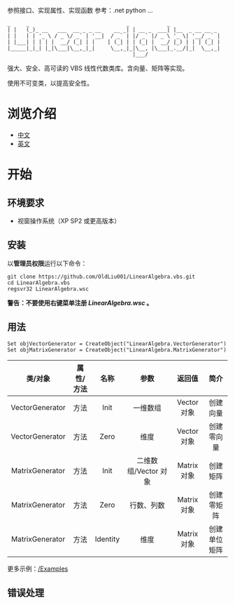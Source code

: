 参照接口、实现属性、实现函数
参考：.net python ...

 ```
 _     _                               _            _
| |   (_)_ __   ___  __ _ _ __    __ _| | __ _  ___| |__  _ __ __ _
| |   | | '_ \ / _ \/ _` | '__|  / _` | |/ _` |/ _ \ '_ \| '__/ _` |
| |___| | | | |  __/ (_| | |    | (_| | | (_| |  __/ |_) | | | (_| |
|_____|_|_| |_|\___|\__,_|_|     \__,_|_|\__, |\___|_.__/|_|  \__,_|
                                         |___/
```

强大、安全、高可读的 VBS 线性代数类库。含向量、矩阵等实现。

使用不可变类，以提高安全性。

# 浏览介绍

- [中文](Readme_zh.md)
- [英文](Readme.md)

# 开始

## 环境要求

- 视窗操作系统（XP SP2 或更高版本）

## 安装

以**管理员权限**运行以下命令：

```
git clone https://github.com/OldLiu001/LinearAlgebra.vbs.git
cd LinearAlgebra.vbs
regsvr32 LinearAlgebra.wsc
```

**警告：不要使用右键菜单注册 *LinearAlgebra.wsc* 。**

## 用法

```
Set objVectorGenerator = CreateObject("LinearAlgebra.VectorGenerator")
Set objMatrixGenerator = CreateObject("LinearAlgebra.MatrixGenerator")
```

|类/对象|属性/方法|名称|参数|返回值|简介|
|:---:|:---:|:---:|:---:|:---:|:---:|
|VectorGenerator|方法|Init|一维数组|Vector 对象|创建向量|
|VectorGenerator|方法|Zero|维度|Vector 对象|创建零向量|
|MatrixGenerator|方法|Init|二维数组/Vector 对象|Matrix 对象|创建矩阵|
|MatrixGenerator|方法|Zero|行数、列数|Matrix 对象|创建零矩阵|
|MatrixGenerator|方法|Identity|维度|Matrix 对象|创建单位矩阵|


更多示例：[/Examples](Examples/)

## 错误处理